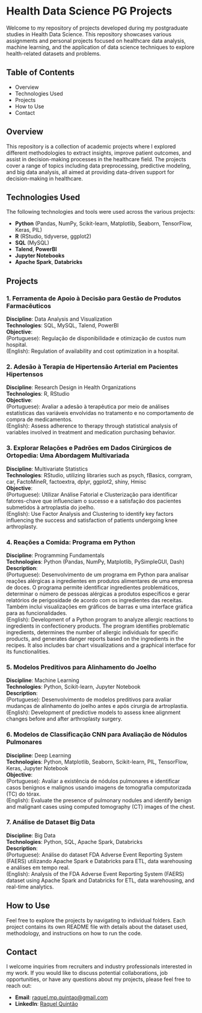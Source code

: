 # Health Data Science PG Projects

Welcome to my repository of projects developed during my postgraduate studies in Health Data Science. This repository showcases various assignments and personal projects focused on healthcare data analysis, machine learning, and the application of data science techniques to explore health-related datasets and problems.

## Table of Contents
- Overview
- Technologies Used
- Projects
- How to Use
- Contact

## Overview
This repository is a collection of academic projects where I explored different methodologies to extract insights, improve patient outcomes, and assist in decision-making processes in the healthcare field. The projects cover a range of topics including data preprocessing, predictive modeling, and big data analysis, all aimed at providing data-driven support for decision-making in healthcare.

## Technologies Used
The following technologies and tools were used across the various projects:
- **Python** (Pandas, NumPy, Scikit-learn, Matplotlib, Seaborn, TensorFlow, Keras, PIL)
- **R** (RStudio, tidyverse, ggplot2)
- **SQL** (MySQL)
- **Talend**, **PowerBI**
- **Jupyter Notebooks**
- **Apache Spark**, **Databricks**

## Projects

### 1. Ferramenta de Apoio à Decisão para Gestão de Produtos Farmacêuticos  
**Discipline**: Data Analysis and Visualization  
**Technologies**: SQL, MySQL, Talend, PowerBI  
**Objective**:  
(Portuguese): Regulação de disponibilidade e otimização de custos num hospital.  
(English): Regulation of availability and cost optimization in a hospital.

### 2. Adesão à Terapia de Hipertensão Arterial em Pacientes Hipertensos  
**Discipline**: Research Design in Health Organizations  
**Technologies**: R, RStudio  
**Objective**:  
(Portuguese): Avaliar a adesão à terapêutica por meio de análises estatísticas das variáveis envolvidas no tratamento e no comportamento de compra de medicamentos.  
(English): Assess adherence to therapy through statistical analysis of variables involved in treatment and medication purchasing behavior.

### 3. Explorar Relações e Padrões em Dados Cirúrgicos de Ortopedia: Uma Abordagem Multivariada  
**Discipline**: Multivariate Statistics  
**Technologies**: RStudio, utilizing libraries such as psych, fBasics, corrgram, car, FactoMineR, factoextra, dplyr, ggplot2, shiny, Hmisc  
**Objective**:  
(Portuguese): Utilizar Análise Fatorial e Clusterização para identificar fatores-chave que influenciam o sucesso e a satisfação dos pacientes submetidos à artroplastia do joelho.  
(English): Use Factor Analysis and Clustering to identify key factors influencing the success and satisfaction of patients undergoing knee arthroplasty.

### 4. Reações a Comida: Programa em Python 
**Discipline**: Programming Fundamentals  
**Technologies**: Python (Pandas, NumPy, Matplotlib, PySimpleGUI, Dash)  
**Description**:  
(Portuguese): Desenvolvimento de um programa em Python para analisar reações alérgicas a ingredientes em produtos alimentares de uma empresa de doces. O programa permite identificar ingredientes problemáticos, determinar o número de pessoas alérgicas a produtos específicos e gerar relatórios de perigosidade de acordo com os ingredientes das receitas. Também inclui visualizações em gráficos de barras e uma interface gráfica para as funcionalidades.  
(English): Development of a Python program to analyze allergic reactions to ingredients in confectionery products. The program identifies problematic ingredients, determines the number of allergic individuals for specific products, and generates danger reports based on the ingredients in the recipes. It also includes bar chart visualizations and a graphical interface for its functionalities.

### 5. Modelos Preditivos para Alinhamento do Joelho  
**Discipline**: Machine Learning  
**Technologies**: Python, Scikit-learn, Jupyter Notebook  
**Description**:  
(Portuguese): Desenvolvimento de modelos preditivos para avaliar mudanças de alinhamento do joelho antes e após cirurgia de artroplastia.  
(English): Development of predictive models to assess knee alignment changes before and after arthroplasty surgery.

### 6. Modelos de Classificação CNN para Avaliação de Nódulos Pulmonares  
**Discipline**: Deep Learning  
**Technologies**: Python, Matplotlib, Seaborn, Scikit-learn, PIL, TensorFlow, Keras, Jupyter Notebook  
**Objective**:  
(Portuguese): Avaliar a existência de nódulos pulmonares e identificar casos benignos e malignos usando imagens de tomografia computorizada (TC) do tórax.  
(English): Evaluate the presence of pulmonary nodules and identify benign and malignant cases using computed tomography (CT) images of the chest.

### 7. Análise de Dataset Big Data  
**Discipline**: Big Data  
**Technologies**: Python, SQL, Apache Spark, Databricks  
**Description**:  
(Portuguese): Análise do dataset FDA Adverse Event Reporting System (FAERS) utilizando Apache Spark e Databricks para ETL, data warehousing e análises em tempo real.  
(English): Analysis of the FDA Adverse Event Reporting System (FAERS) dataset using Apache Spark and Databricks for ETL, data warehousing, and real-time analytics.

## How to Use
Feel free to explore the projects by navigating to individual folders. Each project contains its own README file with details about the dataset used, methodology, and instructions on how to run the code.

## Contact
I welcome inquiries from recruiters and industry professionals interested in my work. If you would like to discuss potential collaborations, job opportunities, or have any questions about my projects, please feel free to reach out:

- **Email**: raquel.mp.quintao@gmail.com  
- **LinkedIn**: [Raquel Quintão](https://www.linkedin.com/in/raquelquintao)

